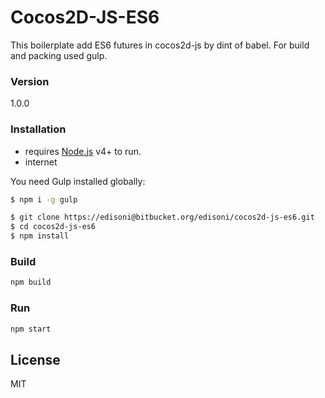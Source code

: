 # Cocos2D-JS-ES6

This boilerplate add ES6 futures in cocos2d-js by dint of babel. For build and packing used gulp.

### Version
1.0.0

### Installation
 - requires [Node.js](https://nodejs.org/) v4+ to run.
 - internet

You need Gulp installed globally:

```sh
$ npm i -g gulp
```

```sh
$ git clone https://edisoni@bitbucket.org/edisoni/cocos2d-js-es6.git
$ cd cocos2d-js-es6
$ npm install
```
### Build
```sh
npm build
```

### Run
```sh
npm start
```

License
----

MIT

